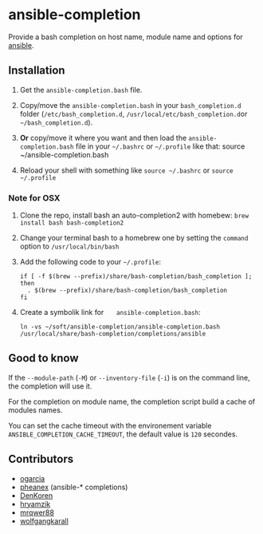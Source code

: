 # ansible-completion


Provide a bash completion on host name, module name and options for [ansible](https://github.com/ansible/ansible "ansible git repository").

## Installation

 1. Get the `ansible-completion.bash` file.

 2. Copy/move the `ansible-completion.bash` in your `bash_completion.d`
    folder (`/etc/bash_completion.d`, `/usr/local/etc/bash_completion.d`or `~/bash_completion.d`).

 3. **Or** copy/move it where you want and then load the `ansible-completion.bash` file in your `~/.bashrc` or `~/.profile` like that: 
 		source ~/ansible-completion.bash

 4. Reload your shell with something like `source ~/.bashrc` or `source ~/.profile`

### Note for OSX

1. Clone the repo, install bash an auto-completion2 with homebew: ```brew install bash bash-completion2```
2. Change your terminal bash to a homebrew one by setting the ```command``` option to ```/usr/local/bin/bash```
3. Add the following code to your ```~/.profile```:

    ```
    if [ -f $(brew --prefix)/share/bash-completion/bash_completion ]; then
      . $(brew --prefix)/share/bash-completion/bash_completion
    fi
    ```
2. Create a symbolik link for ```	ansible-completion.bash```:

    ```
    ln -vs ~/soft/ansible-completion/ansible-completion.bash /usr/local/share/bash-completion/completions/ansible
    ```

## Good to know

If the `--module-path` (`-M`) or `--inventory-file` (`-i`) is on the command line, the completion will use it.

For the completion on module name, the completion script build a cache of modules names.

You can set the cache timeout with the environement variable `ANSIBLE_COMPLETION_CACHE_TIMEOUT`, the default value is `120` secondes.

## Contributors

- [ogarcia](https://github.com/ogarcia)
- [pheanex](https://github.com/pheanex) (ansible-* completions) 
- [DenKoren](https://github.com/DenKoren)
- [hryamzik](https://github.com/hryamzik) 
- [mrqwer88](https://github.com/mrqwer88)
- [wolfgangkarall](https://github.com/wolfgangkarall)

